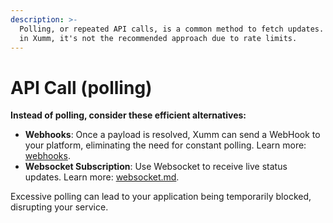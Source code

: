 ```yaml
---
description: >-
  Polling, or repeated API calls, is a common method to fetch updates. However,
  in Xumm, it's not the recommended approach due to rate limits.
---
```


# API Call (polling)

**Instead of polling, consider these efficient alternatives:**

* **Webhooks**: Once a payload is resolved, Xumm can send a WebHook to your platform, eliminating the need for constant polling. Learn more: [webhooks](webhooks/ "mention").
* **Websocket Subscription**: Use Websocket to receive live status updates. Learn more: [websocket.md](websocket.md "mention").

Excessive polling can lead to your application being temporarily blocked, disrupting your service.
